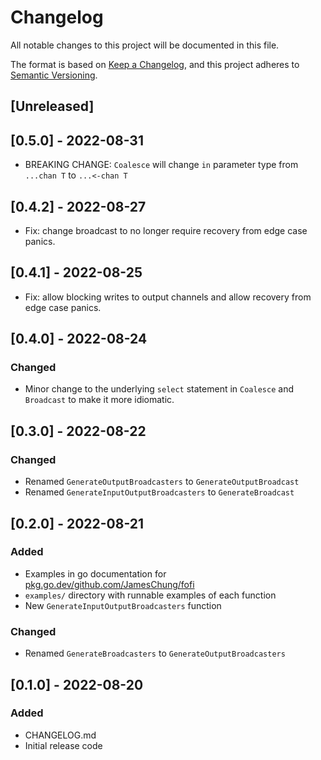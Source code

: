 # Changelog
All notable changes to this project will be documented in this file.

The format is based on [Keep a Changelog](https://keepachangelog.com/en/1.0.0/),
and this project adheres to [Semantic Versioning](https://semver.org/spec/v2.0.0.html).

## [Unreleased]

## [0.5.0] - 2022-08-31
- BREAKING CHANGE: `Coalesce` will change `in` parameter type from `...chan T` to `...<-chan T`

## [0.4.2] - 2022-08-27
- Fix: change broadcast to no longer require recovery from edge case panics.

## [0.4.1] - 2022-08-25
- Fix: allow blocking writes to output channels and allow recovery from edge case panics.

## [0.4.0] - 2022-08-24
### Changed
- Minor change to the underlying `select` statement in `Coalesce` and `Broadcast` to make it more idiomatic.

## [0.3.0] - 2022-08-22
### Changed
- Renamed `GenerateOutputBroadcasters` to `GenerateOutputBroadcast`
- Renamed `GenerateInputOutputBroadcasters` to `GenerateBroadcast`

## [0.2.0] - 2022-08-21
### Added
- Examples in go documentation for [pkg.go.dev/github.com/JamesChung/fofi](https://pkg.go.dev/github.com/JamesChung/fofi)
- `examples/` directory with runnable examples of each function
- New `GenerateInputOutputBroadcasters` function

### Changed
- Renamed `GenerateBroadcasters` to `GenerateOutputBroadcasters`

## [0.1.0] - 2022-08-20
### Added
- CHANGELOG.md
- Initial release code
